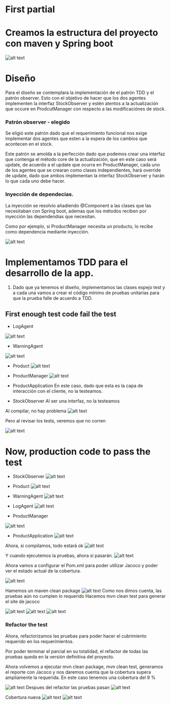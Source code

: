 # First partial

# Creamos la estructura del proyecto con maven y Spring boot
![alt text](image.png)

# Diseño
Para el diseño se contemplara la implementación de el patrón TDD y el patrón observer. Esto con el objetivo de hacer que los dos agentes implementen la interfaz StockObserver y estén atentos a la actualización que occure en ProdcutManager con respecto a las modificaciónes de stock.

### Patrón observer - elegido
Se eligió este patrón dado que el requerimiento funcional nos exige implementar dos agentes que esten a la espera de los cambios que acontecen en el stock. 

Este patrón se amolda a la perfección dado que podemos crear una interfaz que contenga el método core de la actualización, que en este caso será update, de acuerdo a el update que ocurra en ProductManager, cada uno de los agentes que se crearan como clases independientes, hará override de update, dado  que ambos implementan la interfaz StockObserver y harán lo que cada uno debe hacer. 

### Inyección de dependecias. 
La inyección se resolvio añadiendo @Component a las clases que las necesitaban con Spring boot, ademas que los métodos reciben por inyección las dependendias que necesitan.  

Como por ejemplo, si ProductManager necesita un producto, lo recibe como dependencia mediante inyección. 

![alt text](image-1.png)

# Implementamos TDD para el desarrollo de la app. 

1. Dado que ya tenemos el diseño, implementamos las clases espejo test y a cada una vamos a crear el código mínimo de pruebas unitarias para que la prueba falle de acuerdo a TDD. 

## First enough test code fail the test

* LogAgent

![alt text](image-2.png)

* WarningAgent

![alt text](image-3.png)

* Product
![alt text](image-4.png)

* ProductManager
![alt text](image-5.png)

* ProductApplication
En este caso, dado que esta es la capa de interacción con el cliente, no la testeamos.

* StockObserver
Al ser una interfaz, no la testeamos

Al compilar, no hay problema
![alt text](image-6.png)

Pero al revisar los tests, veremos que no corren

![alt text](image-7.png)

# Now, production code to pass the test

* StockObserver
![alt text](image-8.png)

* Product
![alt text](image-9.png)
* WarningAgent
![alt text](image-12.png)
* LogAgent
![alt text](image-10.png)
* ProductManager

![alt text](image-13.png)
* ProductApplication
![alt text](image-11.png)

Ahora, si compilamos, todo estará ok 
![alt text](image-14.png)

Y cuando ejecutemos la pruebas, ahora si pasarán.
![alt text](image-15.png) 

Ahora vamos a configurar el Pom.xml para poder utilizar Jacoco y poder ver el estado actual de la cobertura. 

![alt text](image-16.png)

Hamemos un maven clean package
![alt text](image-17.png)
Como nos dimos cuenta, las pruebas aún no cumplen lo requerido
 Hacemos mvn clean test para generar el site de jacoco

![alt text](image-20.png)
 ![alt text](image-18.png)
 ![alt text](image-19.png)


### Refactor the test 
Ahora, refactorizamos las pruebas para poder hacer el cubrimiento requerido en los requerimientos.

Por poder terminar el parcial en su totalidad, el refactor de todas las pruebas queda en la versión definitiva del proyecto. 

Ahora volvemos a ejecutar mvn clean package, mvn clean test, generamos el reporte con Jacoco y nos daremos cuenta que la cobertura supera ampliamente la requerida. En este caso tenemos una  cobertura del 9 %

![alt text](image-21.png)
Despues del refactor las pruebas pasan
![alt text](image-22.png)

Cobertura nueva
![alt text](image-23.png)
![alt text](image-24.png)